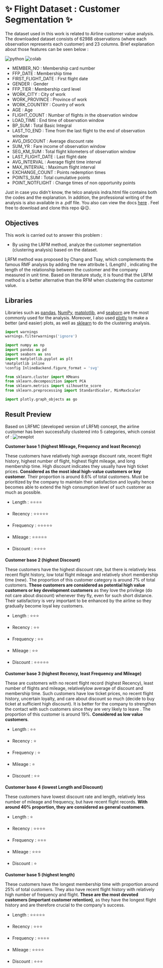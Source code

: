 # ✨ Flight Dataset  : Customer Segmentation ✨ 
The dataset used in this work is related to Airline customer value analysis. The downloaded dataset consists of 62988 observations (where each observation represents each customer) and 23 columns. Brief explanation about those features can be seen below : 

![python](https://img.shields.io/badge/Python-3776AB?style=for-the-badge&logo=python&logoColor=white)
![colab](https://img.shields.io/badge/Colab-F9AB00?style=for-the-badge&logo=googlecolab&color=525252)
- MEMBER_NO : Membership card number
- FFP_DATE : 	Membership time
- FIRST_FLIGHT_DATE : First flight date
- GENDER : Gender
- FFP_TIER : Membership card level
- WORK_CITY : City of work
- WORK_PROVINCE : Province of work
- WORK_COUNTRY : Country of work
- AGE : Age
- FLIGHT_COUNT : Number of flights in the observation window
- LOAD_TIME : End time of observation window
- BP_SUM : Total Basic Integral
- LAST_TO_END : Time from the last flight to the end of observation window
- AVG_DISCOUNT : Average discount rate
- SUM_YR : Fare income of observation window
- SEG_KM_SUM : Total flight kilometers of observation window
- LAST_FLIGHT_DATE : Last flight date
- AVG_INTERVAL : Average flight time interval
- MAX_INTERVAL : Maximum flight interval
- EXCHANGE_COUNT : Points redemption times
- POINTS_SUM : Total cumulative points
- POINT_NOTFLIGHT : Change times of non opportunity points

Just in case you didn't know, the telco analysis indra.html file contains both the codes and the explanation. In addition, the professional writing of the analysis is also available in a .pdf file. You also can view the docs [here](https://indrayantom.github.io/telco_custmer_dea/) . Feel free to download and clone this repo 😃😉.

## Objectives 
This work is carried out to answer this problem : 

- By using the LRFM method, analyze the customer segmentation (clustering analysis) based on the dataset.

LRFM method was proposed by Chang and Tsay, which complements the famous RMF analysis by adding the new attribute L (Length) , indicating the length of the relationship between the customer and the company measured in unit time. Based on literature study, it is found that the LRFM method is a better alternative than the RFM when clustering the customer value.

## Libraries
Libraries such as [pandas](https://pandas.pydata.org/), [NumPy](https://numpy.org/), [matplotlib](https://matplotlib.org/), and [seaborn](https://seaborn.pydata.org/) are the most commonly used for the analysis. Moreover, I also used [plotly](https://plotly.com/python/) to make a better (and easier) plots, as well as [sklearn](https://scikit-learn.org/stable/) to do the clustering analysis.
```python
import warnings
warnings.filterwarnings('ignore')

import numpy as np
import pandas as pd
import seaborn as sns
import matplotlib.pyplot as plt
%matplotlib inline
%config InlineBackend.figure_format = 'svg'

from sklearn.cluster import KMeans
from sklearn.decomposition import PCA 
from sklearn.metrics import silhouette_score
from sklearn.preprocessing import StandardScaler, MinMaxScaler

import plotly.graph_objects as go
```

## Result Preview
Based on LRFMC (developed version of LRFM) concept, the airline customer has been successfully clustered into 5 categories, which consist of :
![newplot](https://user-images.githubusercontent.com/92590596/156713685-671d488d-c961-48dc-9e39-4b45a3c60711.png)

**Customer base 1 (highest Mileage, Frequency and least Recency)**

These customers have relatively high average discount rate, recent flight history, highest number of flight, highest flight mileage, and long membership time. High discount indicates they usually have high ticket prices. **Considered as the most ideal high-value customers or key customer**. Their proportion is around 8.6% of total customers. Must be prioritized by the company to maintain their satisfaction and loyalty hence becomes able to extend the high consumption level of such customer as much as possible.

- Length : ⭐⭐⭐⭐

- Recency : ⭐⭐⭐⭐⭐

- Frequency : ⭐⭐⭐⭐⭐

- Mileage : ⭐⭐⭐⭐⭐

- Discount : ⭐⭐⭐⭐


**Customer base 2 (highest Discount)**

These customers have the highest discount rate, but there is relatively less recent flight history, low total flight mileage and relatively short membership time (new). The proportion of this customer category is around 7% of total customers. **These customers are considered as potential high value customers or key development customers** as they love the privilege (do not care about discount) whenever they fly, even for such short distance. 
Their satisfactory is very important to be enhanced by the airline so they gradually become loyal key customers.

- Length : ⭐⭐⭐

- Recency : ⭐⭐

- Frequency : ⭐⭐

- Mileage : ⭐⭐

- Discount : ⭐⭐⭐⭐⭐


**Customer base 3 (highest Recency, least Frequency and Mileage)**

These are customers with no recent flight record (highest Recency), least number of flights and mileage,  relativelylow average of discount and membership time. Such customers have low ticket prices, no recent flight history, uncertain loyalty, and care about discount so much (decide to buy ticket at sufficient high discount). It is better for the company to strengthen the contact with such customers since they are very likely to leave . The proportion of this customer is around 19%. **Considered as low value customers**.

- Length : ⭐⭐

- Recency : ⭐

- Frequency : ⭐

- Mileage : ⭐

- Discount : ⭐⭐


**Customer base 4 (lowest Length and Discount)**

These customers have lowest discount rate and length, relatively less number of mileage and frequency, but have recent flight records. **With around 40% proportion, they are considered as general customers**. 

- Length : ⭐

- Recency : ⭐⭐⭐⭐

- Frequency : ⭐⭐⭐

- Mileage : ⭐⭐⭐

- Discount : ⭐


**Customer base 5 (highest length)**

These customers have the longest membership time with proportion around 25% of total customers. They also have recent flight history with relatively high number of frequency and flight. **These are the most devoted customers (important customer retention)**, as they have the longest flight history and are therefore crucial to the company's success.

- Length : ⭐⭐⭐⭐⭐

- Recency : ⭐⭐⭐

- Frequency : ⭐⭐⭐⭐

- Mileage : ⭐⭐⭐⭐

- Discount : ⭐⭐⭐
